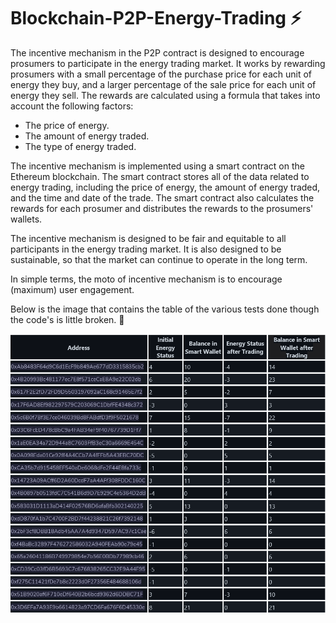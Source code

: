 # Blockchain-P2P-Energy-Trading ⚡

The incentive mechanism in the P2P contract is designed to encourage prosumers to participate in the energy trading market. It works by rewarding prosumers with a small percentage of the purchase price for each unit of energy they buy, and a larger percentage of the sale price for each unit of energy they sell. The rewards are calculated using a formula that takes into account the following factors:

- The price of energy.
- The amount of energy traded.
- The type of energy traded.
 
The incentive mechanism is implemented using a smart contract on the Ethereum blockchain. The smart contract stores all of the data related to energy trading, including the price of energy, the amount of energy traded, and the time and date of the trade. The smart contract also calculates the rewards for each prosumer and distributes the rewards to the prosumers' wallets.

The incentive mechanism is designed to be fair and equitable to all participants in the energy trading market. It is also designed to be sustainable, so that the market can continue to operate in the long term.

In simple terms, the moto of incentive mechanism is to encourage (maximum) user engagement.

Below is the image that contains the table of the various tests done though the code's is little broken. 🧶

![](P2P_Table.png)
